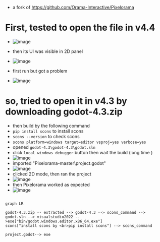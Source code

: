 * a fork of https://github.com/Orama-Interactive/Pixelorama

# First, tested to open the file in v4.4
* ![image](https://github.com/user-attachments/assets/11667a46-c6a0-4a63-9f9c-7f40455c049c)

* then its UI was visible in 2D panel
* ![image](https://github.com/user-attachments/assets/baf82b73-e359-41ce-b160-7508fe8cb173)

* first run but got a problem
* ![image](https://github.com/user-attachments/assets/0d00ea8f-f49f-4291-b171-0a78ba13a887)

# so, tried to open it in v4.3 by downloading godot-4.3.zip 
* then build by the following command
* `pip install scons` to install scons 
* `scons --version` to check scons
* `scons platform=windows target=editor vsproj=yes verbose=yes`
* opened `godot-4.3\godot-4.3\godot.sln`
* click `local windows debugger` button then wait the build (long time ) 
* ![image](https://github.com/user-attachments/assets/d4d30e42-8b0d-464f-ae33-bea145d8320f)
* imported "Pixelorama-master\project.godot"
* ![image](https://github.com/user-attachments/assets/3d032459-eeff-4951-a1e6-7c45e4e0e5fa)
* clicked 2D mode, then ran the project
* ![image](https://github.com/user-attachments/assets/0c341163-96c3-4d38-93fb-b22291c7599c)
* then Pixelorama worked as expected
* ![image](https://github.com/user-attachments/assets/e55905eb-58ad-4bd4-8ac6-5b5e3afb8586)





```mermaid

graph LR

godot-4.3.zip -- extracted --> godot-4.3 --> scons_command -->  godot.sln --> visualstudio2022 -->exe["bin/godot.windows.editor.x86_64.exe"]
scons["install scons by <br>pip install scons"] --> scons_command

project.godot--> exe

```

